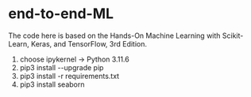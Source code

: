 # end-to-end-ML

The code here is based on the Hands-On Machine Learning with Scikit-Learn, Keras, and TensorFlow, 3rd Edition.

1. choose ipykernel -> Python 3.11.6
2. pip3 install --upgrade pip
3. pip3 install -r requirements.txt
4. pip3 install seaborn
